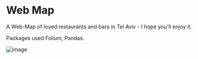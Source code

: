 # Web Map
A Web-Map of loved restaurants and bars in Tel Aviv - I hope you'll enjoy it.

Packages used Folium, Pandas.

![image](https://user-images.githubusercontent.com/93910142/158071633-8f0b19eb-451c-4fda-99f0-835747b316ef.png)
